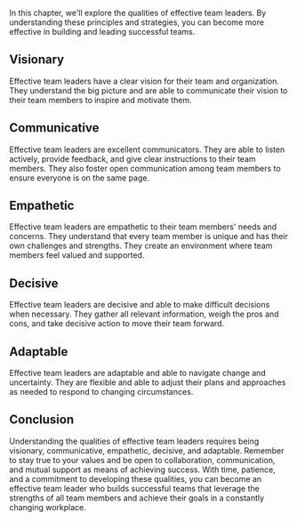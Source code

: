 
In this chapter, we'll explore the qualities of effective team leaders. By understanding these principles and strategies, you can become more effective in building and leading successful teams.

Visionary
---------

Effective team leaders have a clear vision for their team and organization. They understand the big picture and are able to communicate their vision to their team members to inspire and motivate them.

Communicative
-------------

Effective team leaders are excellent communicators. They are able to listen actively, provide feedback, and give clear instructions to their team members. They also foster open communication among team members to ensure everyone is on the same page.

Empathetic
----------

Effective team leaders are empathetic to their team members' needs and concerns. They understand that every team member is unique and has their own challenges and strengths. They create an environment where team members feel valued and supported.

Decisive
--------

Effective team leaders are decisive and able to make difficult decisions when necessary. They gather all relevant information, weigh the pros and cons, and take decisive action to move their team forward.

Adaptable
---------

Effective team leaders are adaptable and able to navigate change and uncertainty. They are flexible and able to adjust their plans and approaches as needed to respond to changing circumstances.

Conclusion
----------

Understanding the qualities of effective team leaders requires being visionary, communicative, empathetic, decisive, and adaptable. Remember to stay true to your values and be open to collaboration, communication, and mutual support as means of achieving success. With time, patience, and a commitment to developing these qualities, you can become an effective team leader who builds successful teams that leverage the strengths of all team members and achieve their goals in a constantly changing workplace.
